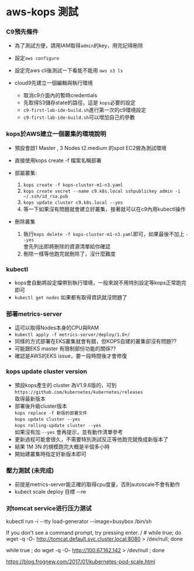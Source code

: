 # aws-kops 測試

### C9預先條件

- 為了測試方便，請用IAM取得`admin`的key，用完記得刪除  
- 設定`aws configure`  
- 設定完aws cli後測試一下看能不能用 `aws s3 ls`  

- cloud9先建立一個編輯與執行環境  
    - 取消c9介面內的暫時credentials  
    - 先取得S3儲存state的路徑，這是 `kops`必要的設定  
    - `c9-first-lab-ide-build.sh`進行第一次的c9環境設定  
    - `c9-first-lab-ide-build.sh`可以增加自己的參數  

### kops於AWS建立一個叢集的環境說明
- 預設會啟1 Master , 3 Nodes t2.medium 的spot EC2做為測試環境
- 直接使用kops create -f 檔案名稱部署
- 部屬叢集:  
    1. `kops create -f kops-cluster-m1-n3.yaml  `
    2. `kops create secret --name c9.k8s.local sshpublickey admin -i ~/.ssh/id_rsa.pub  `
    3. `kops update cluster c9.k8s.local --yes  `
    4. 等一下如果沒有問題就會建立好叢集，接著就可以在c9內用kubectl操作  

- 刪除叢集  
    1. 執行`kops delete -f kops-cluster-m1-n3.yaml`即可，如果最後不加上 `--yes`  
    會先列出即將刪除的資源清單給你確認  
    2. 刪除一樣等他跑完就刪除了，沒什麼難度  

### kubectl
- kops會自動將設定檔帶到執行環境，一般來說不用特別設定等kops正常跑完即可  
- `kubectl get nodes` 如果都有取得資訊就沒問題了  

### 部署metrics-server
-   這可以取得Nodes本身的CPU與RAM  
-   `kubectl apply -f metrics-server/deploy/1.8+/`
-   同樣的方式部署在EKS叢集就會有錯，但KOPS自建的叢集卻沒有問題??  
-   可能跟EKS master 有限制部份功能的關係??
-   確認是AWS的EKS issue，要一段時間後才會修復  

### kops update cluster version
-   預設kops產生的 cluster 為V1.9.6版的，可到  
    `https://github.com/kubernetes/kubernetes/releases`  
    取得最新版本  
-   部署後升級cluster版本  
    `kops replace -f 新版的部署文件`  
    `kops update cluster --yes`  
    `kops rolling-update cluster --yes`  
    如果沒有加 `--yes` 會再提示，並有動作清單參考  
-   更新過程可能會很久，不需要特別測試反正等他跑完就換成新版本了
-   結果 1M 3N 的規模跑完大概是半個多小時
-   開始建叢集時指定好新版本即可



### 壓力測試 (未完成)
-   前提是metrics-server能正確的取得cpu度量，否則autoscale不會有動作
-   kubect scale deploy 目標 --re



### 对tomcat service进行压力测试

kubectl run -i --tty load-generator --image=busybox /bin/sh

If you don't see a command prompt, try pressing enter.
/ # while true; do wget -q -O- http://tomcat.default.svc.cluster.local:8080 > /dev/null; done

while true ; do wget -q -O- http://100.67.162.142 > /dev/null ; done

https://blog.frognew.com/2017/01/kubernetes-pod-scale.html